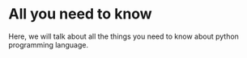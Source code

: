 # All you need to know

Here, we will talk about all the things you need to know about python programming language.

